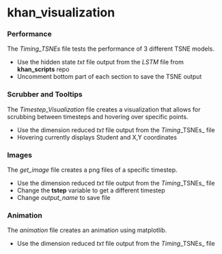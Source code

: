 # khan_visualization

### Performance
The _Timing\_TSNEs_ file tests the performance of 3 different TSNE models. 

* Use the hidden state _txt_ file output from the _LSTM_ file from **khan_scripts** repo
* Uncomment bottom part of each section to save the TSNE output 

### Scrubber and Tooltips
The _Timestep\_Visualization_ file creates a visualization that allows for scrubbing between timesteps and hovering over specific points. 
* Use the dimension reduced _txt_ file output from the _Timing_\_TSNEs_ file 
* Hovering currently displays Student and X,Y coordinates

### Images 
The _get\_image_ file creates a png files of a specific timestep.

* Use the dimension reduced _txt_ file output from the _Timing_\_TSNEs_ file 
* Change the **tstep** variable to get a different timestep
* Change _output\_name_ to save file

### Animation
The _animation_ file creates an animation using matplotlib.

* Use the dimension reduced _txt_ file output from the _Timing_\_TSNEs_ file 
